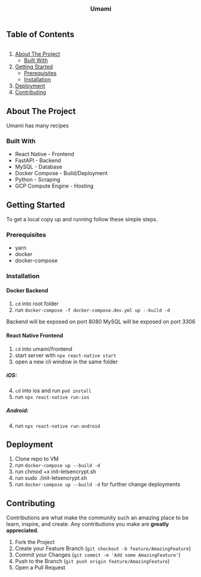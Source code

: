 <!-- PROJECT LOGO -->
<br />
<p align="center">
  <h3 align="center">Umami</h3>
</p>


<!-- TABLE OF CONTENTS -->
  <h2 style="display: inline-block">Table of Contents</h2>
  <ol>
    <li>
      <a href="#about-the-project">About The Project</a>
      <ul>
        <li><a href="#built-with">Built With</a></li>
      </ul>
    </li>
    <li>
      <a href="#getting-started">Getting Started</a>
      <ul>
        <li><a href="#prerequisites">Prerequisites</a></li>
        <li><a href="#installation">Installation</a></li>
      </ul>
    </li>
    <li><a href="#deployment">Deployment</a></li>
    <li><a href="#contributing">Contributing</a></li>
  </ol>



<!-- ABOUT THE PROJECT -->
## About The Project

Umami has many recipes


### Built With

* React Native - Frontend
* FastAPI - Backend
* MySQL - Database
* Docker Compose - Build/Deployment
* Python - Scraping
* GCP Compute Engine - Hosting


<!-- GETTING STARTED -->
## Getting Started

To get a local copy up and running follow these simple steps.

### Prerequisites

* yarn
* docker
* docker-compose

### Installation
#### Docker Backend

1. `cd` into root folder
2. run `docker-compose -f docker-compose.dev.yml up --build -d`

Backend will be exposed on port 8080
MySQL will be exposed on port 3306

#### React Native Frontend

1. `cd` into umami/frontend
2. start server with `npx react-native start`
3. open a new cli window in the same folder

##### iOS:

4. `cd` into ios and run `pod install`
5. run `npx react-native run-ios`

##### Android: 

4. run `npx react-native run-android`

<!-- DEPLOYMENT -->
## Deployment

1. Clone repo to VM
2. run `docker-compose up --build -d`
3. run chmod +x init-letsencrypt.sh
4. run sudo ./init-letsencrypt.sh
5. run `docker-compose up --build -d` for further change deployments

<!-- CONTRIBUTING -->
## Contributing

Contributions are what make the community such an amazing place to be learn, inspire, and create. Any contributions you make are **greatly appreciated**.

1. Fork the Project
2. Create your Feature Branch (`git checkout -b feature/AmazingFeature`)
3. Commit your Changes (`git commit -m 'Add some AmazingFeature'`)
4. Push to the Branch (`git push origin feature/AmazingFeature`)
5. Open a Pull Request
